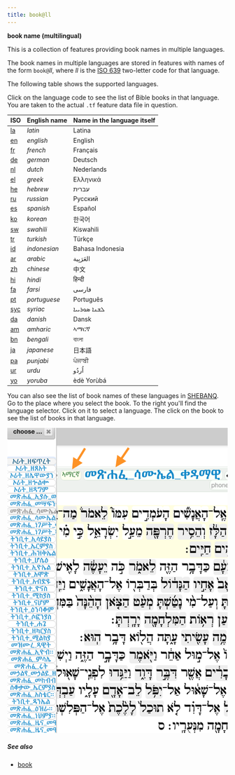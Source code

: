 ```yaml
---
title: book@ll
---
```


**book name (multilingual)**

This is a collection of features providing book names in multiple languages.

The book names in multiple languages are stored in features with names of the form `book@`*ll*,
where *ll* is the
[ISO 639](https://nl.wikipedia.org/wiki/ISO_639)
two-letter code for that language.

The following table shows the supported languages.

Click on the language code to see the list of Bible books in that language.
You are taken to the actual `.tf` feature data file in question.

ISO | English name | Name in the language itself
-- | --- | ---
[la](https://github.com/ETCBC/bhsa/blob/master/tf/c/book%40la.tf) | *latin* | Latina
[en](https://github.com/ETCBC/bhsa/blob/master/tf/c/book%40en.tf) | *english* | English
[fr](https://github.com/ETCBC/bhsa/blob/master/tf/c/book%40fr.tf) | *french* | Français
[de](https://github.com/ETCBC/bhsa/blob/master/tf/c/book%40de.tf) | *german* | Deutsch
[nl](https://github.com/ETCBC/bhsa/blob/master/tf/c/book%40nl.tf) | *dutch* | Nederlands
[el](https://github.com/ETCBC/bhsa/blob/master/tf/c/book%40el.tf) | *greek* | Ελληνικά
[he](https://github.com/ETCBC/bhsa/blob/master/tf/c/book%40he.tf) | *hebrew* | עברית
[ru](https://github.com/ETCBC/bhsa/blob/master/tf/c/book%40ru.tf) | *russian* | Русский
[es](https://github.com/ETCBC/bhsa/blob/master/tf/c/book%40es.tf) | *spanish* | Español
[ko](https://github.com/ETCBC/bhsa/blob/master/tf/c/book%40ko.tf) | *korean* | 한국어
[sw](https://github.com/ETCBC/bhsa/blob/master/tf/c/book%40sw.tf) | *swahili* | Kiswahili
[tr](https://github.com/ETCBC/bhsa/blob/master/tf/c/book%40tr.tf) | *turkish* | Türkçe
[id](https://github.com/ETCBC/bhsa/blob/master/tf/c/book%40id.tf) | *indonesian* | Bahasa Indonesia
[ar](https://github.com/ETCBC/bhsa/blob/master/tf/c/book%40ar.tf) | *arabic* | العَرَبِية
[zh](https://github.com/ETCBC/bhsa/blob/master/tf/c/book%40zh.tf) | *chinese* | 中文
[hi](https://github.com/ETCBC/bhsa/blob/master/tf/c/book%40hi.tf) | *hindi* | हिन्दी
[fa](https://github.com/ETCBC/bhsa/blob/master/tf/c/book%40fa.tf) | *farsi* | فارسی
[pt](https://github.com/ETCBC/bhsa/blob/master/tf/c/book%40pt.tf) | *portuguese* | Português
[syc](https://github.com/ETCBC/bhsa/blob/master/tf/c/book%40syc.tf) | *syriac* | ܠܫܢܐ ܣܘܪܝܝܐ
[da](https://github.com/ETCBC/bhsa/blob/master/tf/c/book%40da.tf) | *danish* | Dansk
[am](https://github.com/ETCBC/bhsa/blob/master/tf/c/book%40am.tf) | *amharic* | ኣማርኛ
[bn](https://github.com/ETCBC/bhsa/blob/master/tf/c/book%40bn.tf) | *bengali* | বাংলা
[ja](https://github.com/ETCBC/bhsa/blob/master/tf/c/book%40ja.tf) | *japanese* | 日本語
[pa](https://github.com/ETCBC/bhsa/blob/master/tf/c/book%40pa.tf) | *punjabi* | ਪੰਜਾਬੀ
[ur](https://github.com/ETCBC/bhsa/blob/master/tf/c/book%40ur.tf) | *urdu* | اُردُو
[yo](https://github.com/ETCBC/bhsa/blob/master/tf/c/book%40yo.tf) | *yoruba* | èdè Yorùbá

You can also see the list of book names of these languages in [SHEBANQ](https://shebanq.ancient-data.org).
Go to the place where you select the book. To the right you'll find the language selector.
Click on it to select a language.
The click on the book to see the list of books in that language.

![shb-books](../../../images/shb-books.png)

##### See also

* [book](book)
